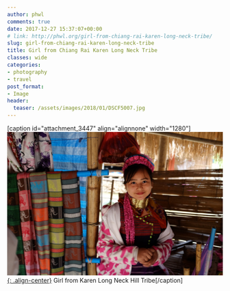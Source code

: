```yaml
---
author: phwl
comments: true
date: 2017-12-27 15:37:07+00:00
# link: http://phwl.org/girl-from-chiang-rai-karen-long-neck-tribe/
slug: girl-from-chiang-rai-karen-long-neck-tribe
title: Girl from Chiang Rai Karen Long Neck Tribe
classes: wide
categories:
- photography
- travel
post_format:
- Image
header:
  teaser: /assets/images/2018/01/DSCF5007.jpg
---
```


[caption id="attachment_3447" align="alignnone" width="1280"][![](/assets/images/2018/01/DSCF5007.jpg){: .align-center}](/assets/images/2018/01/DSCF5007.jpg) Girl from Karen Long Neck Hill Tribe[/caption]

